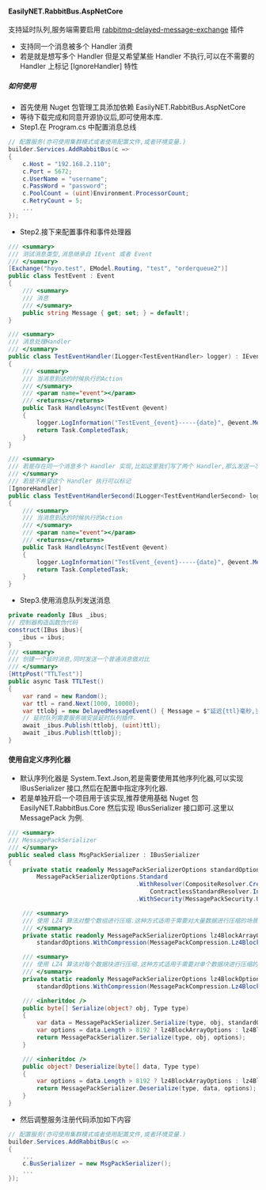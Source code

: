 #### EasilyNET.RabbitBus.AspNetCore

支持延时队列,服务端需要启用 [rabbitmq-delayed-message-exchange](https://github.com/rabbitmq/rabbitmq-delayed-message-exchange)
插件

-   支持同一个消息被多个 Handler 消费
-   若是就是想写多个 Handler 但是又希望某些 Handler 不执行,可以在不需要的 Handler 上标记 [IgnoreHandler] 特性

##### 如何使用

-   首先使用 Nuget 包管理工具添加依赖 EasilyNET.RabbitBus.AspNetCore
-   等待下载完成和同意开源协议后,即可使用本库.
-   Step1.在 Program.cs 中配置消息总线

```csharp
// 配置服务(亦可使用集群模式或者使用配置文件,或者环境变量.)
builder.Services.AddRabbitBus(c =>
{
    c.Host = "192.168.2.110";
    c.Port = 5672;
    c.UserName = "username";
    c.PassWord = "password";
    c.PoolCount = (uint)Environment.ProcessorCount;
    c.RetryCount = 5;
    ...
});
```

-   Step2.接下来配置事件和事件处理器

```csharp
/// <summary>
/// 测试消息类型,消息继承自 IEvent 或者 Event
/// </summary>
[Exchange("hoyo.test", EModel.Routing, "test", "orderqueue2")]
public class TestEvent : Event
{
    /// <summary>
    /// 消息
    /// </summary>
    public string Message { get; set; } = default!;
}

/// <summary>
/// 消息处理Handler
/// </summary>
public class TestEventHandler(ILogger<TestEventHandler> logger) : IEventHandler<TestEvent>
{
    /// <summary>
    /// 当消息到达的时候执行的Action
    /// </summary>
    /// <param name="event"></param>
    /// <returns></returns>
    public Task HandleAsync(TestEvent @event)
    {
        logger.LogInformation("TestEvent_{event}-----{date}", @event.Message, DateTime.Now);
        return Task.CompletedTask;
    }
}

/// <summary>
/// 若是存在同一个消息多个 Handler 实现,比如这里我们写了两个 Handler,那么发送一次消息这两个 Handler 均会执行.
/// </summary>
/// 若是不希望这个 Handler 执行可以标记
[IgnoreHandler]
public class TestEventHandlerSecond(ILogger<TestEventHandlerSecond> logger) : IEventHandler<TestEvent>
{
    /// <summary>
    /// 当消息到达的时候执行的Action
    /// </summary>
    /// <param name="event"></param>
    /// <returns></returns>
    public Task HandleAsync(TestEvent @event)
    {
        logger.LogInformation("TestEvent_{event}-----{date}", @event.Message, DateTime.Now);
        return Task.CompletedTask;
    }
}
```

-   Step3.使用消息队列发送消息

```csharp
private readonly IBus _ibus;
// 控制器构造函数伪代码
construct(IBus ibus){
   _ibus = ibus;
}
/// <summary>
/// 创建一个延时消息,同时发送一个普通消息做对比
/// </summary>
[HttpPost("TTLTest")]
public async Task TTLTest()
{
    var rand = new Random();
    var ttl = rand.Next(1000, 10000);
    var ttlobj = new DelayedMessageEvent() { Message = $"延迟{ttl}毫秒,当前时间{DateTime.Now:yyyy-MM-dd HH:mm:ss}" };
    // 延时队列需要服务端安装延时队列插件.
    await _ibus.Publish(ttlobj, (uint)ttl);
    await _ibus.Publish(ttlobj);
}
```

#### 使用自定义序列化器

-   默认序列化器是 System.Text.Json,若是需要使用其他序列化器,可以实现 IBusSerializer 接口,然后在配置中指定序列化器.
-   若是单独开启一个项目用于该实现,推荐使用基础 Nuget 包 EasilyNET.RabbitBus.Core 然后实现 IBusSerializer 接口即可.这里以 MessagePack 为例.

```csharp
/// <summary>
/// MessagePackSerializer
/// </summary>
public sealed class MsgPackSerializer : IBusSerializer
{
    private static readonly MessagePackSerializerOptions standardOptions =
        MessagePackSerializerOptions.Standard
                                    .WithResolver(CompositeResolver.Create(NativeDateTimeResolver.Instance, // 使用本地日期时间解析器
                                        ContractlessStandardResolver.Instance))                             // 使用无合约标准解析器
                                    .WithSecurity(MessagePackSecurity.UntrustedData);                       // 设置安全选项以处理不受信任的数据

    /// <summary>
    /// 使用 LZ4 算法对整个数组进行压缩.这种方式适用于需要对大量数据进行压缩的场景,压缩效率较高
    /// </summary>
    private static readonly MessagePackSerializerOptions lz4BlockArrayOptions =
        standardOptions.WithCompression(MessagePackCompression.Lz4BlockArray);

    /// <summary>
    /// 使用 LZ4 算法对每个数据块进行压缩.这种方式适用于需要对单个数据块进行压缩的场景,压缩速度较快
    /// </summary>
    private static readonly MessagePackSerializerOptions lz4BlockOptions =
        standardOptions.WithCompression(MessagePackCompression.Lz4Block);

    /// <inheritdoc />
    public byte[] Serialize(object? obj, Type type)
    {
        var data = MessagePackSerializer.Serialize(type, obj, standardOptions);
        var options = data.Length > 8192 ? lz4BlockArrayOptions : lz4BlockOptions;
        return MessagePackSerializer.Serialize(type, obj, options);
    }

    /// <inheritdoc />
    public object? Deserialize(byte[] data, Type type)
    {
        var options = data.Length > 8192 ? lz4BlockArrayOptions : lz4BlockOptions;
        return MessagePackSerializer.Deserialize(type, data, options);
    }
}
```

-   然后调整服务注册代码添加如下内容

```csharp
// 配置服务(亦可使用集群模式或者使用配置文件,或者环境变量.)
builder.Services.AddRabbitBus(c =>
{
    ...
    c.BusSerializer = new MsgPackSerializer();
    ...
});
```
